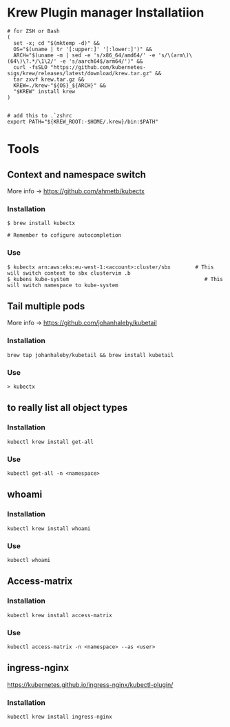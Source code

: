 
# Krew Plugin manager Installatiion
```
# for ZSH or Bash
(
  set -x; cd "$(mktemp -d)" &&
  OS="$(uname | tr '[:upper:]' '[:lower:]')" &&
  ARCH="$(uname -m | sed -e 's/x86_64/amd64/' -e 's/\(arm\)\(64\)\?.*/\1\2/' -e 's/aarch64$/arm64/')" &&
  curl -fsSLO "https://github.com/kubernetes-sigs/krew/releases/latest/download/krew.tar.gz" &&
  tar zxvf krew.tar.gz &&
  KREW=./krew-"${OS}_${ARCH}" &&
  "$KREW" install krew
)


# add this to .`zshrc
export PATH="${KREW_ROOT:-$HOME/.krew}/bin:$PATH"
```

# Tools
## Context and namespace switch
More info -> https://github.com/ahmetb/kubectx

### Installation
```
$ brew install kubectx

# Remember to cofigure autocompletion
```

### Use
```
$ kubectx arn:aws:eks:eu-west-1:<account>:cluster/sbx        # This will switch context to sbx clustervim .b
$ kubens kube-system                                            # This will switch namespace to kube-system
```

## Tail multiple pods
More info -> https://github.com/johanhaleby/kubetail

### Installation
```
brew tap johanhaleby/kubetail && brew install kubetail
```
### Use
```
> kubectx
```

## to really list all object types
### Installation
```
kubectl krew install get-all
```
### Use
```
kubectl get-all -n <namespace>
```

## whoami
### Installation
```
kubectl krew install whoami
```
### Use
```
kubectl whoami
```

## Access-matrix
### Installation
```
kubectl krew install access-matrix
```
### Use
```
kubectl access-matrix -n <namespace> --as <user> 
```

## ingress-nginx
https://kubernetes.github.io/ingress-nginx/kubectl-plugin/
### Installation
```
kubectl krew install ingress-nginx
```
